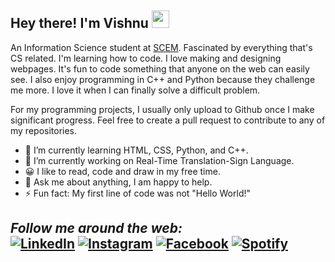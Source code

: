 <h2>Hey there! I'm Vishnu <img src="https://github.com/TheDudeThatCode/TheDudeThatCode/blob/master/Assets/Hi.gif" width="28px"></h2>

An Information Science student at [SCEM](https://www.sahyadri.edu.in/). Fascinated by everything that's CS related. I'm learning how to code. I love making and designing webpages. It's fun to code something that anyone on the web can easily see. I also enjoy programming in C++ and Python because they challenge me more. I love it when I can finally solve a difficult problem.

For my programming projects, I usually only upload to Github once I make significant progress. Feel free to create a pull request to contribute to any of my repositories.

- 🌱 I’m currently learning HTML, CSS, Python, and C++.
- 🔭 I’m currently working on Real-Time Translation-Sign Language.
- 😀 I like to read, code and draw in my free time.
- 💬 Ask me about anything, I am happy to help.
- ⚡ Fun fact: My first line of code was not "Hello World!"

<h2><i>Follow me around the web:</i><br>
<a href="https://www.linkedin.com/in/vishnu-n-v-4491a51b7/" target="_blank"><img src="https://img.shields.io/badge/LinkedIn-%230077B5.svg?&style=flat-square&logo=linkedin&logoColor=white" alt="LinkedIn"></a>
<a href="https://www.instagram.com/ig_carbonx/" target="_blank"><img src="https://img.shields.io/badge/Instagram-%23E4405F.svg?&style=flat-square&logo=instagram&logoColor=white" alt="Instagram"></a>
<a href="https://www.facebook.com/vishnu.n.v.169/" target="_blank"><img src="https://img.shields.io/badge/Facebook-%231877F2.svg?&style=flat-square&logo=facebook&logoColor=white" alt="Facebook"></a>
<a href="https://open.spotify.com/user/quhngqfeg6diw5q2nkl3kf5wn" target="_blank"><img src="https://img.shields.io/badge/Spotify-%231ED760.svg?&style=flat-square&logo=spotify&logoColor=white" alt="Spotify"></a>
</div>
